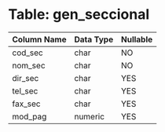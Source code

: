 # Table: gen_seccional

| Column Name | Data Type | Nullable |
|-------------|-----------|----------|
| cod_sec | char | NO |
| nom_sec | char | NO |
| dir_sec | char | YES |
| tel_sec | char | YES |
| fax_sec | char | YES |
| mod_pag | numeric | YES |
